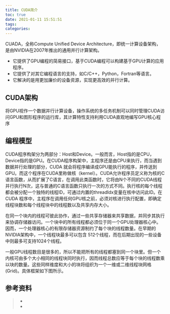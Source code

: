 ```yaml
---
title: CUDA简介
toc: true
date: 2021-01-11 15:51:51
tags:
categories:
---
```


CUADA，全称Compute Unified Device Architecture，即统一计算设备架构，是由NVIDIA在2007年推出的通用并行计算架构。

- 它提供了GPU编程的简易接口，基于CUDA编程可以构建基于GPU计算的应用程序。
- 它提供了对其它编程语言的支持，如C/C++，Python，Fortran等语言。
- 它解决的是用更加廉价的设备资源，实现更高效的并行计算。

## CUDA架构
将GPU视作一个数据并行计算设备，操作系统的多任务机制可以同时管理CUDA访问GPU和图形程序的运行库，其计算特性支持利用CUDA直观地编写GPU核心程序

## 编程模型
CUDA程序构架分为两部分：Host和Device。一般而言，Host指的是CPU，Device指的是GPU。在CUDA程序构架中，主程序还是由CPU来执行，而当遇到数据并行处理的部分，CUDA 就会将程序编译成GPU能执行的程序，并传送到GPU。而这个程序在CUDA里称做核（kernel）。CUDA允许程序员定义称为核的C语言函数，从而扩展了C语言，在调用此类函数时，它将由N个不同的CUDA线程并行执行N次，这与普通的C语言函数只执行一次的方式不同。执行核的每个线程都会被分配一个独特的线程ID，可通过内置的threadIdx变量在核中访问此ID。在 CUDA 程序中，主程序在调用任何GPU核之前，必须对核进行执行配置，即确定线程块数和每个线程块中的线程数以及共享内存大小。

在同一个块内的线程可彼此协作，通过一些共享存储器来共享数据，并同步其执行来协调存储器访问。一个块中的所有线程都必须位于同一个GPU处理器核心中。因而，一个处理器核心的有限存储器资源制约了每个块的线程数量。在早期的NVIDIA架构中，一个线程块最多可以包含 512个线程，而在后期出现的一些设备中则最多可支持1024个线程。

一般GPU线程数目是很多的，所以不能把所有的线程都塞到同一个块里。但一个内核可由多个大小相同的线程块同时执行，因而线程总数应等于每个块的线程数乘以块的数量。这些同样维度和大小的块将组织为一个一维或二维线程块网格(Grid)。具体框架如下图所示。



## 参考资料
> - []()
> - []()
